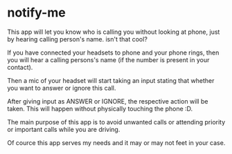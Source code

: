 # notify-me
   
   This app will let you know who is calling you without looking at phone, just by hearing calling person's name.
   isn't that cool?
  
   If you have connected your headsets to phone and your phone rings, then you will hear a calling persons's name (if the number is present in your contact).
   
   Then a mic of your headset will start taking an input stating that whether you want to answer or ignore this call.
   
   After giving input as ANSWER or IGNORE, the respective action will be taken.
   This will happen without physically touching the phone :D.
   
   The main purpose of this app is to avoid unwanted calls or attending priority or important calls while you are driving.
   
   Of cource this app serves my needs and it may or may not feet in your case.
